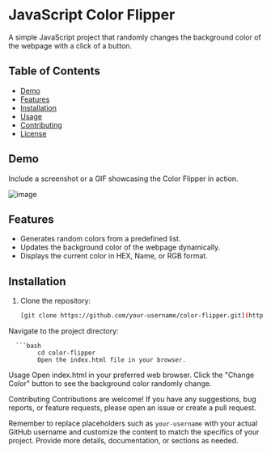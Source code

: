 # JavaScript Color Flipper

A simple JavaScript project that randomly changes the background color of the webpage with a click of a button.

## Table of Contents

- [Demo](#demo)
- [Features](#features)
- [Installation](#installation)
- [Usage](#usage)
- [Contributing](#contributing)
- [License](#license)

## Demo

Include a screenshot or a GIF showcasing the Color Flipper in action.

![image](https://github.com/DennisMenezes/JavaScript-ColorFlipper/assets/33024908/b64e0349-daf5-4dc5-9892-c8f9fd7e80f5)


## Features

- Generates random colors from a predefined list.
- Updates the background color of the webpage dynamically.
- Displays the current color in HEX, Name, or RGB format.

## Installation

1. Clone the repository:

   ```bash
   [git clone https://github.com/your-username/color-flipper.git](https://github.com/DennisMenezes/JavaScript-ColorFlipper.git)

Navigate to the project directory:

      ```bash
            cd color-flipper
            Open the index.html file in your browser.


Usage
Open index.html in your preferred web browser.
Click the "Change Color" button to see the background color randomly change.

Contributing
Contributions are welcome! If you have any suggestions, bug reports, or feature requests, please open an issue or create a pull request.



Remember to replace placeholders such as `your-username` with your actual GitHub username and customize the content to match the specifics of your project. Provide more details, documentation, or sections as needed.


